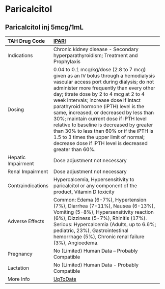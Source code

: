 # Paricalcitol

## Paricalcitol inj 5mcg/1mL

| TAH Drug Code      | [IPARI](https://www.tahsda.org.tw/drugs/hissearch.php?drug_code=IPARI)                                                                                                                                                                                                                                                                                                                                                                                                                                                                                                                  |
|:-------------------|:----------------------------------------------------------------------------------------------------------------------------------------------------------------------------------------------------------------------------------------------------------------------------------------------------------------------------------------------------------------------------------------------------------------------------------------------------------------------------------------------------------------------------------------------------------------------------------------|
| Indications        | Chronic kidney disease - Secondary hyperparathyroidism; Treatment and Prophylaxis                                                                                                                                                                                                                                                                                                                                                                                                                                                                                                       |
| Dosing             | 0.04 to 0.1 mcg/kg/dose (2.8 to 7 mcg) given as an IV bolus through a hemodialysis vascular access port during dialysis; do not administer more frequently than every other day; titrate dose by 2 to 4 mcg at 2 to 4 week intervals; increase dose if intact parathyroid hormone (iPTH) level is the same, increased, or decreased by less than 30%; maintain current dose if iPTH level relative to baseline is decreased by greater than 30% to less than 60% or if the iPTH is 1.5 to 3 times the upper limit of normal; decrease dose if iPTH level is decreased greater than 60%. |
| Hepatic Impairment | Dose adjustment not necessary                                                                                                                                                                                                                                                                                                                                                                                                                                                                                                                                                           |
| Renal Impairment   | Dose adjustment not necessary                                                                                                                                                                                                                                                                                                                                                                                                                                                                                                                                                           |
| Contraindications  | Hypercalcemia, Hypersensitivity to paricalcitol or any component of the product, Vitamin D toxicity                                                                                                                                                                                                                                                                                                                                                                                                                                                                                     |
| Adverse Effects    | Common: Edema (6-7%), Hypertension (7%), Diarrhea (7-11%), Nausea (6-13%), Vomiting (5-8%), Hypersensitivity reaction (6%), Dizziness (5-7%), Rhinitis (17%). Serious: Hypercalcemia (Adults, up to 6.6%; pediatric, 23%), Gastrointestinal hemorrhage (5%), Chronic renal failure (3%), Angioedema.                                                                                                                                                                                                                                                                                    |
| Pregnancy          | No (Limited) Human Data – Probably Compatible                                                                                                                                                                                                                                                                                                                                                                                                                                                                                                                                           |
| Lactation          | No (Limited) Human Data - Probably Compatible                                                                                                                                                                                                                                                                                                                                                                                                                                                                                                                                           |
| More Info          | [UpToDate](https://www.uptodate.com/contents/paricalcitol-drug-information)                                                                                                                                                                                                                                                                                                                                                                                                                                                                                                             |

